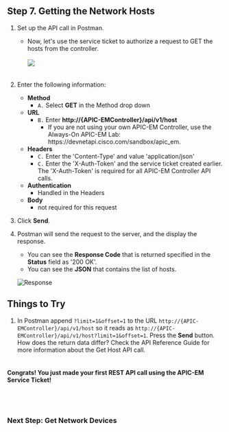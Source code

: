 ## Step 7. Getting the Network Hosts

1. Set up the API call in Postman.
	* Now, let's use the service ticket to authorize a request to GET the hosts from the controller.<br/><br/>
	![](/posts/files/coding-101-rest-baseics-ga/assets/images/postman4.png)<br/><br/>

2. Enter the following information:
	* **Method**
		* `A.` Select **GET** in the Method drop down
	* **URL**
		* `B.` Enter **http://{APIC-EMController}/api/v1/host**
            * If you are not using your own APIC-EM Controller, use the Always-On APIC-EM Lab: https[]()://devnetapi.cisco.com/sandbox/apic_em.
	* **Headers**
		* `C.` Enter the 'Content-Type' and value 'application/json'
		* `C.` Enter the 'X-Auth-Token' and the service ticket created earlier. The 'X-Auth-Token' is required for all APIC-EM Controller API calls.
	* **Authentication**
		* Handled in the Headers
	* **Body**
	 	* not required for this request
3. Click **Send**.
4. Postman will send the request to the server, and the display the response.
	* You can see the **Response Code** that is returned specified in the **Status** field as '200 OK'.
	* You can see the **JSON** that contains the list of hosts.

    ![](/posts/files/coding-101-rest-basics-ga/assets/images/postman5.png "Response")

## Things to Try
1. In Postman append `?limit=1&offset=1` to the URL `http://{APIC-EMController}/api/v1/host` so it reads as `http://{APIC-EMController}/api/v1/host?limit=1&offset=1`.  Press the **Send** button. How does the return data differ?  Check the API Reference Guide for more information about the Get Host API call.
<br/><br/>

#### Congrats! You just made your first REST API call using the APIC-EM Service Ticket! ####
<br/>
<br/>

### Next Step: Get Network Devices
